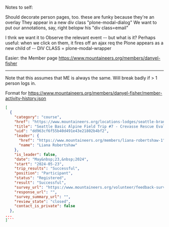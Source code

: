 Notes to self:

Should decorate person pages, too.
these are funky because they're an overlay
They appear in a new div class "plone-modal-dialog"
We want to put our annotations, say, right belopw his "div class=email"

I thnk we want it to Observe the relevant event -- but what is it?
Perhaps useful: when we click on them, it fires off an ajax req
  the Plone appears as a new child of <body> -- DIV CLASS = plone-modal-wrapper

Easier: the Member page
https://www.mountaineers.org/members/danyel-fisher



---


Note that this assumes that ME is always the same. Will break badly if > 1 person logs in.

Format for https://www.mountaineers.org/members/danyel-fisher/member-activity-history.json

```json
[
  {
    "category": "course",
    "href": "https://www.mountaineers.org/locations-lodges/seattle-branch/committees/seattle-climbing-committee/course-templates/alpine-climbing-courses/basic-alpine-climbing-course/activities/seattle-basic-alpine-field-trip-7-crevasse-rescue-evaluation-magnuson-park-9",
    "title": "Seattle Basic Alpine Field Trip #7 - Crevasse Rescue Evaluation - Magnuson Park",
    "uid": "dd963cf6f55b40d491e43e21802b4bf2",
    "leader": {
      "href": "https://www.mountaineers.org/members/liana-robertshaw-1",
      "name": "Liana Robertshaw"
    },
    "is_leader": false,
    "date": "May&nbsp;23,&nbsp;2024",
    "start": "2024-05-23",
    "trip_results": "Successful",
    "position": "Participant",
    "status": "Registered",
    "result": "Successful",
    "survey_url": "https://www.mountaineers.org/volunteer/feedback-survey-forms/course-activity-feedback/?surveyed-object-uid=dd963cf6f55b40d491e43e21802b4bf2",
    "response_url": "",
    "survey_summary_url": "",
    "review_state": "closed",
    "contact_is_private": false
  },
...
]```